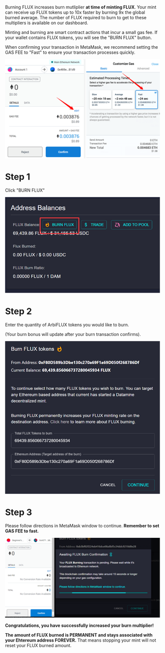 Burning FLUX increases burn mutliplier **at time of minting FLUX**. Your mint can receive up FLUX tokens up to 10x faster by burning 9x the global burned average. The number of FLUX required to burn to get to these multipliers is available on our dashboard.

Minting and burning are smart contract actions that incur a small gas fee. If your wallet contains FLUX tokens, you will see the "BURN FLUX" button. 

When confirming your transaction in MetaMask, we recommend setting the GAS FEE to "Fast" to ensure your transaction processes quickly.

![Burning](../../helpArticles/assets/images/pngs/burningFlux/burningFlux1.png)

# Step 1
Click "BURN FLUX"

![Burning](../../helpArticles/assets/images/pngs/burningFlux/burningFlux2.png#_maxWidth=512)

# Step 2
Enter the quantity of ArbiFLUX tokens you would like to burn.

(Your burn bonus will update after your burn transaction confirms).

![Burning](../../helpArticles/assets/images/pngs/burningFlux/burningFlux3.png#_maxWidth=512)

# Step 3
Please follow directions in MetaMask window to continue. **Remember to set GAS FEE to fast.**

![Burning](../../helpArticles/assets/images/pngs/burningFlux/burningFlux4.png)

**Congratulations, you have successfully increased your burn multiplier!**

**The amount of FLUX burned is PERMANENT and stays associated with your Ehtereum address FOREVER.** That means stopping your mint will not reset your FLUX burned amount.